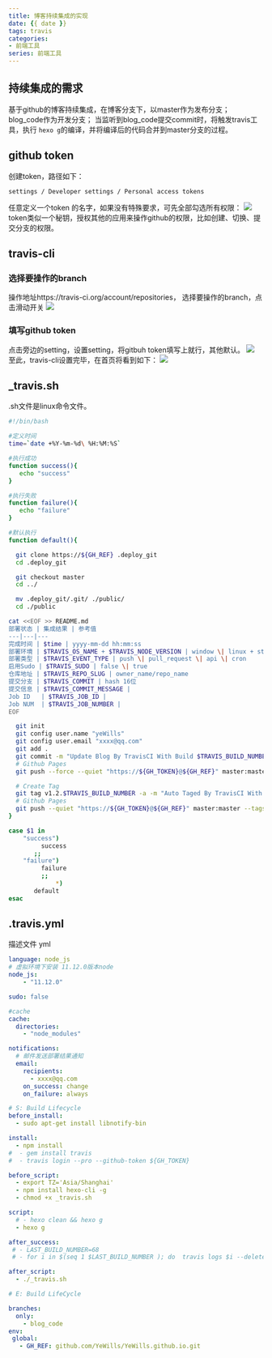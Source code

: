 ```yaml
---
title: 博客持续集成的实现
date: {{ date }}
tags: travis
categories: 
- 前端工具
series: 前端工具
---
```


## 持续集成的需求
基于github的博客持续集成，在博客分支下，以master作为发布分支；
blog_code作为开发分支；
当监听到blog_code提交commit时，将触发travis工具，执行 `hexo g`的编译，并将编译后的代码合并到master分支的过程。

## github token
创建token，路径如下：
```
settings / Developer settings / Personal access tokens 
```
任意定义一个token 的名字，如果没有特殊要求，可先全部勾选所有权限：
![](/image/blog_flow/token.jpg)
token类似一个秘钥，授权其他的应用来操作github的权限，比如创建、切换、提交分支的权限。

## travis-cli
### 选择要操作的branch
操作地址https://travis-ci.org/account/repositories，
选择要操作的branch，点击滑动开关
![](/image/blog_flow/branch.jpg)
### 填写github token
点击旁边的setting，设置setting，将gitbuh token填写上就行，其他默认。
![](/image/blog_flow/setting.jpg)
至此，travis-cli设置完毕，在首页将看到如下：
![](/image/blog_flow/view.jpg)

## _travis.sh
.sh文件是linux命令文件。
```sh
#!/bin/bash

#定义时间
time=`date +%Y-%m-%d\ %H:%M:%S`

#执行成功
function success(){
   echo "success"
}

#执行失败
function failure(){
   echo "failure"
}

#默认执行
function default(){

  git clone https://${GH_REF} .deploy_git
  cd .deploy_git

  git checkout master
  cd ../

  mv .deploy_git/.git/ ./public/
  cd ./public

cat <<EOF >> README.md
部署状态 | 集成结果 | 参考值
---|---|---
完成时间 | $time | yyyy-mm-dd hh:mm:ss
部署环境 | $TRAVIS_OS_NAME + $TRAVIS_NODE_VERSION | window \| linux + stable
部署类型 | $TRAVIS_EVENT_TYPE | push \| pull_request \| api \| cron
启用Sudo | $TRAVIS_SUDO | false \| true
仓库地址 | $TRAVIS_REPO_SLUG | owner_name/repo_name
提交分支 | $TRAVIS_COMMIT | hash 16位
提交信息 | $TRAVIS_COMMIT_MESSAGE |
Job ID   | $TRAVIS_JOB_ID |
Job NUM  | $TRAVIS_JOB_NUMBER |
EOF

  git init
  git config user.name "yeWills"
  git config user.email "xxxx@qq.com"
  git add .
  git commit -m "Update Blog By TravisCI With Build $TRAVIS_BUILD_NUMBER"
  # Github Pages
  git push --force --quiet "https://${GH_TOKEN}@${GH_REF}" master:master

  # Create Tag
  git tag v1.2.$TRAVIS_BUILD_NUMBER -a -m "Auto Taged By TravisCI With Build $TRAVIS_BUILD_NUMBER"
  # Github Pages
  git push --quiet "https://${GH_TOKEN}@${GH_REF}" master:master --tags
}

case $1 in
    "success")
	     success
       ;;
    "failure")
	     failure
	     ;;
	         *)
       default
esac
```

## .travis.yml
描述文件 yml
```yml
language: node_js
# 虚拟环境下安装 11.12.0版本node
node_js:
    - "11.12.0"

sudo: false

#cache
cache:
  directories:
    - "node_modules"

notifications:
  # 邮件发送部署结果通知
  email:
    recipients:
      - xxxx@qq.com
    on_success: change
    on_failure: always

# S: Build Lifecycle
before_install:
  - sudo apt-get install libnotify-bin

install:
  - npm install
#  - gem install travis
#  - travis login --pro --github-token ${GH_TOKEN}

before_script:
  - export TZ='Asia/Shanghai'
  - npm install hexo-cli -g
  - chmod +x _travis.sh

script:
  # - hexo clean && hexo g
  - hexo g

after_success:
 # - LAST_BUILD_NUMBER=68
 # - for i in $(seq 1 $LAST_BUILD_NUMBER ); do  travis logs $i --delete --force ; done

after_script:
  - ./_travis.sh

# E: Build LifeCycle

branches:
  only:
    - blog_code
env:
 global:
   - GH_REF: github.com/YeWills/YeWills.github.io.git
```
